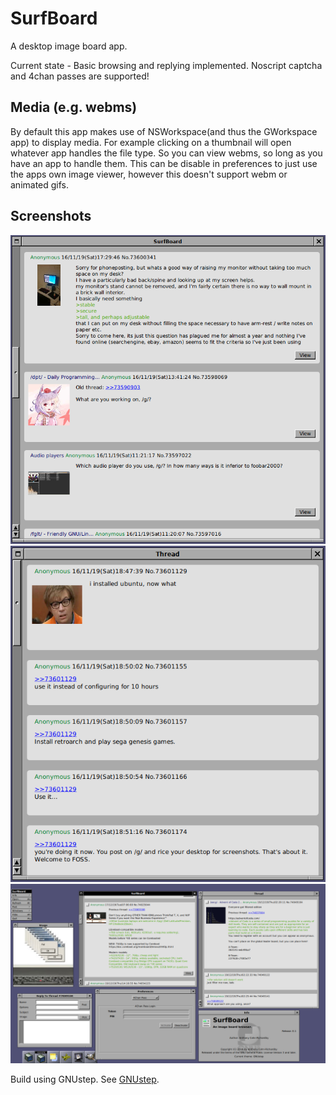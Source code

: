 # SurfBoard
A desktop image board app.

Current state - Basic browsing and replying implemented. Noscript captcha and 4chan passes are supported!


## Media (e.g. webms)
By default this app makes use of NSWorkspace(and thus the GWorkspace app) to display media. For example clicking on a thumbnail will open whatever app handles the file type. So you can view webms, so long as you have an app to handle them. 
This can be disable in preferences to just use the apps own image viewer, however this doesn't support webm or animated gifs.

## Screenshots

![Board Index](/Screenshots/SurfBoard.png)
![Thread View](/Screenshots/Thread.png)
![Overview](/Screenshots/Overview.png)

Build using GNUstep. See [GNUstep](http://www.gnustep.org/developers/documentation.html).
